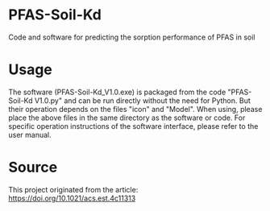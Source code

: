 # PFAS-Soil-Kd
Code and software for predicting the sorption performance of PFAS in soil
# Usage
The software (PFAS-Soil-Kd_V1.0.exe) is packaged from the code "PFAS-Soil-Kd V1.0.py" and can be run directly without the need for Python. But their operation depends on the files "icon" and "Model". When using, please place the above files in the same directory as the software or code. For specific operation instructions of the software interface, please refer to the user manual.
# Source
This project originated from the article: https://doi.org/10.1021/acs.est.4c11313
